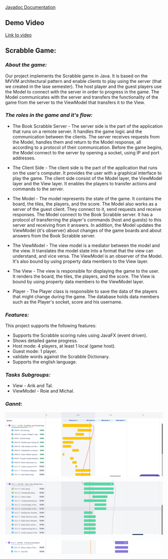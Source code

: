 [Javadoc Documentation]([doc/com.scrabble.bookscrabblegame/module-summary.html](https://roiy0987.github.io/Scrabble-Team-W/doc/com.scrabble.bookscrabblegame/module-summary.html))

## Demo Video
[Link to video](https://drive.google.com/file/d/1QPFmpmgjCSpsMmi07Chh2pD74y-pw2Lz/view)

## Scrabble Game:
### _About the game:_

Our project implements the Scrabble game in Java. It is based on the MVVM architectural pattern and enable clients to play using the server (that we created in the lase semester).
The host player and the guest players use the Model to connect with the server in order to progress in the game.
The Model communicates with the server and transfers the functionality of the game from the server to the ViewModel that transfers it to the View.

### _The roles in the game and it's flow:_

* The Book Scrabble Server - The server side is the part of the application that runs on a remote server. It handles the game logic and the communication between the clients.
  The server receives requests from the Model, handles them and return to the Model response, all according to a protocol of their communication.
  Before the game begins, the Model connect to the server by opening a socket, using IP and port addresses.


* The Client Side - The client side is the part of the application that runs on the user's computer. It provides the user with a graphical interface to play the game.
  The client side consist of the Model layer, the ViewModel layer and the View layer. It enables the players to transfer actions and commands to the server.


* The Model - The model represents the state of the game. It contains the board, the tiles, the players, and the score.
  The Model also works as a server of the guest client. They connect to it, send requests and receive responses. The Model connect to the Book Scrabble server.
  It has a protocol of transferring the player's commands (host and guests) to this server and receiving from it answers.
  In addition, the Model updates the ViewModel (it's observer) about changes of the game boards and about answers from the Book Scrabble server.


* The ViewModel - The view model is a mediator between the model and the view. It translates the model state into a format that the view can understand, and vice versa.
  The ViewModel is an observer of the Model. It's also bound by using property data members to the View layer.


* The View - The view is responsible for displaying the game to the user. It renders the board, the tiles, the players, and the score.
  The View is bound by using property data members to the ViewModel layer.


* Player - The Player class is responsible to save the data of the players that might change during the game. The database holds data members such as the Player's socket,
  score and his username.




### _Features:_

This project supports the following features:
* Supports the Scrabble scoring rules using JavaFX (event driven).
* Shows detailed game progress.
* Host mode: 4 players, at least 1 local (game host).
* Guest mode: 1 player.
* validate words against the Scrabble Dictionary.
* Supports the english language.


### _Tasks Subgroups:_
* View - Arik and Tal.
* ViewModel - Roie and Michal.

### _Gannt:_

![](images/Gannt_part_1.png "Gannt first Mile Stone")

![](images/Gantt_part_2_a.png "Gannt second Mile Stone")

![](images/Gannt_part_3.png "Gannt third Mile Stone")
